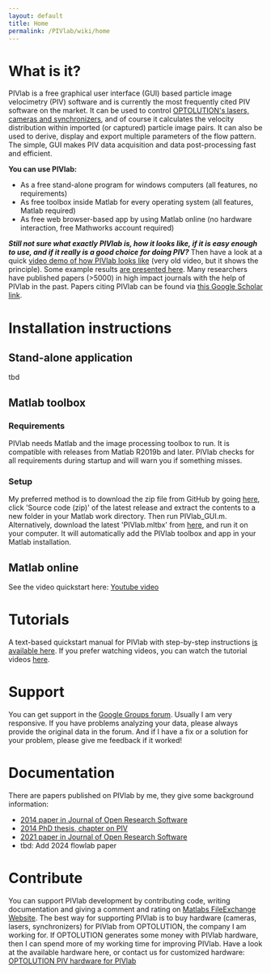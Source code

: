 ```yaml
---
layout: default
title: Home
permalink: /PIVlab/wiki/home
---
```

# What is it?

PIVlab is a free graphical user interface (GUI) based particle image velocimetry (PIV) software and is currently the most frequently cited PIV software on the market. It can be used to control [OPTOLUTION's lasers, cameras and synchronizers](https://optolution.com/en/products/particle-image-velocimetry-piv/), and of course it calculates the velocity distribution within imported (or captured) particle image pairs. It can also be used to derive, display and export multiple parameters of the flow pattern. The simple, GUI makes PIV data acquisition and data post-processing fast and efficient.

**You can use PIVlab:**
* As a free stand-alone program for windows computers (all features, no requirements)
* As free toolbox inside Matlab for every operating system (all features, Matlab required)
* As free web browser-based app by using Matlab online (no hardware interaction, free Mathworks account required)


_**Still not sure what exactly PIVlab is, how it looks like, if it is easy enough to use, and if it really is a good choice for doing PIV?**_ Then have a look at a quick [video demo of how PIVlab looks like](https://www.youtube.com/watch?v=P9HDj4oGS98) (very old video, but it shows the principle). Some example results [are presented here](https://www.youtube.com/watch?v=LXtrEX5X6SI). Many researchers have published papers (>5000)  in high impact journals with the help of PIVlab in the past. Papers citing PIVlab can be found via [this Google Scholar link](https://scholar.google.de/scholar?hl=de&as_sdt=0%2C5&q=%28%22pivlab%22+%7C+%22piv+lab%22%29+AND+%28%22piv%22+%7C+%22particle+image+velocimetry%22%29+-%22%40pivlab.net%22&btnG=).

# Installation instructions
## Stand-alone application
tbd
## Matlab toolbox
### Requirements
PIVlab needs Matlab and the image processing toolbox to run. It is compatible with releases from Matlab R2019b and later. PIVlab checks for all requirements during startup and will warn you if something misses.
### Setup
My preferred method is to download the zip file from GitHub by going [here](https://github.com/Shrediquette/PIVlab/releases), click 'Source code (zip)' of the latest release and extract the contents to a new folder in your Matlab work directory. Then run PIVlab\_GUI.m.  
Alternatively, download the latest 'PIVlab.mltbx' from [here](https://github.com/Shrediquette/PIVlab/releases), and run it on your computer. It will automatically add the PIVlab toolbox and app in your Matlab installation.
## Matlab online
See the video quickstart here: [Youtube video](https://www.youtube.com/watch?v=EQHfAmRxXw4)
# Tutorials

A text-based quickstart manual for PIVlab with step-by-step instructions [is available here](https://github.com/Shrediquette/PIVlab/wiki/Quickstart:-Analyze-PIV-data). If you prefer watching videos, you can watch the tutorial videos [here](https://github.com/Shrediquette/PIVlab/wiki/Video-tutorials).

# Support

You can get support in the [Google Groups forum](https://groups.google.com/forum/?hl=en-GB#!forum/pivlab). Usually I am very responsive. If you have problems analyzing your data, please always provide the original data in the forum. And if I have a fix or a solution for your problem, please give me feedback if it worked!

# Documentation

There are papers published on PIVlab by me, they give some background information:

*   [2014 paper in Journal of Open Research Software](https://openresearchsoftware.metajnl.com/articles/10.5334/jors.bl)
*   [2014 PhD thesis, chapter on PIV](https://pure.rug.nl/ws/portalfiles/portal/14094707/Chapter_2.pdf)
*   [2021 paper in Journal of Open Research Software](https://openresearchsoftware.metajnl.com/articles/10.5334/jors.334)
*   tbd: Add 2024 flowlab paper

# Contribute

You can support PIVlab development by contributing code, writing documentation and giving a comment and rating on [Matlabs FileExchange Website](https://de.mathworks.com/matlabcentral/fileexchange/27659). The best way for supporting PIVlab is to buy hardware (cameras, lasers, synchronizers) for PIVlab from OPTOLUTION, the company I am working for. If OPTOLUTION generates some money with PIVlab hardware, then I can spend more of my working time for improving PIVlab. Have a look at the available hardware here, or contact us for customized hardware:  
[OPTOLUTION PIV hardware for PIVlab](https://optolution.com/en/products/particle-image-velocimetry-piv/)